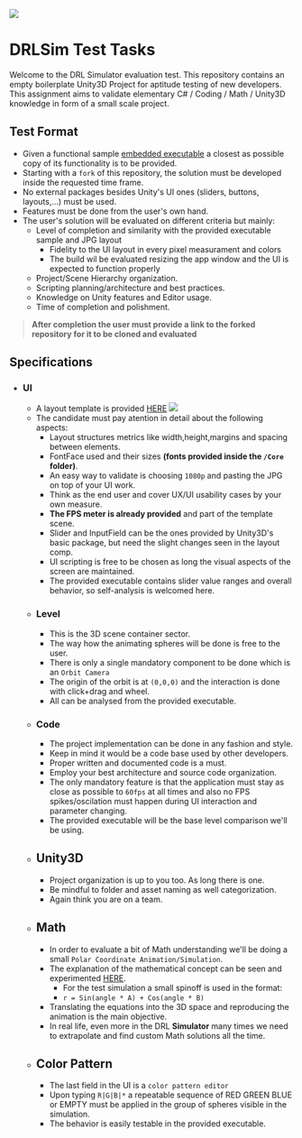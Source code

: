 ![](https://www.xboxone-hq.com/images/git/news/drl_sim_logo-600x338.jpg)
# DRLSim Test Tasks
  
Welcome to the DRL Simulator evaluation test.
This repository contains an empty boilerplate Unity3D Project for aptitude testing of new developers.
This assignment aims to validate elementary C# / Coding / Math / Unity3D knowledge in form of a small scale project.

## Test Format
 * Given a functional sample [embedded executable](https://github.com/thedroneracingleague/drlsim-test-tasks/raw/main/resources/build/drlsim-test-task-1-0-0.zip) a closest as possible copy of its functionality is to be provided.
 * Starting with a `fork` of this repository, the solution must be developed inside the requested time frame.
 * No external packages besides Unity's UI ones (sliders, buttons, layouts,...) must be used.
 * Features must be done from the user's own hand.
 * The user's solution will be evaluated on different criteria but mainly:
   * Level of completion and similarity with the provided executable sample and JPG layout
     * Fidelity to the UI layout in every pixel measurament and colors
     * The build wil be evaluated resizing the app window and the UI is expected to function properly
   * Project/Scene Hierarchy organization.
   * Scripting planning/architecture and best practices.
   * Knowledge on Unity features and Editor usage.
   * Time of completion and polishment.

> **After completion the user must provide a link to the forked repository for it to be cloned and evaluated**

## Specifications

* ### UI
  * A layout template is provided [HERE](https://github.com/thedroneracingleague/drlsim-test-tasks/tree/main/resources/ui)
  ![](https://github.com/thedroneracingleague/drlsim-test-tasks/raw/main/resources/ui/screen-dashboard.jpg)
  * The candidate must pay atention in detail about the following aspects:
    * Layout structures metrics like width,height,margins and spacing between elements.
    * FontFace used and their sizes **(fonts provided inside the `/Core` folder)**.
    * An easy way to validate is choosing `1080p` and pasting the JPG on top of your UI work.
    * Think as the end user and cover UX/UI usability cases by your own measure.
    * **The FPS meter is already provided** and part of the template scene.
    * Slider and InputField can be the ones provided by Unity3D's basic package, but need the slight changes seen in the layout comp.
    * UI scripting is free to be chosen as long the visual aspects of the screen are maintained.
    * The provided executable contains slider value ranges and overall behavior, so self-analysis is welcomed here.
  * ### Level
    * This is the 3D scene container sector.
    * The way how the animating spheres will be done is free to the user.
    * There is only a single mandatory component to be done which is an `Orbit Camera`
    * The origin of the orbit is at `(0,0,0)` and the interaction is done with click+drag and wheel.
    * All can be analysed from the provided executable.
  * ### Code
    * The project implementation can be done in any fashion and style.
    * Keep in mind it would be a code base used by other developers.
    * Proper written and documented code is a must.
    * Employ your best architecture and source code organization.
    * The only mandatory feature is that the application must stay as close as possible to `60fps` at all times and also no  FPS spikes/oscilation must happen during UI interaction and parameter changing.
    * The provided executable will be the base level comparison we'll be using.
  * ## Unity3D
    * Project organization is up to you too. As long there is one.
    * Be mindful to folder and asset naming as well categorization.
    * Again think you are on a team.
  * ## Math
    * In order to evaluate a bit of Math understanding we'll be doing a small `Polar Coordinate Animation/Simulation`.
    * The explanation of the mathematical concept can be seen and experimented [HERE](https://www.geogebra.org/m/upbPEhNK).
      * For the test simulation a small spinoff is used in the format:
      * `r = Sin(angle * A) + Cos(angle * B)`
    * Translating the equations into the 3D space and reproducing the animation is the main objective.
    * In real life, even more in the DRL **Simulator** many times we need to extrapolate and find custom Math solutions all the time.
  * ## Color Pattern
    * The last field in the UI is a `color pattern editor`
    * Upon typing `R|G|B|*` a repeatable sequence of RED GREEN BLUE or EMPTY must be applied in the group of spheres visible in the simulation.
    * The behavior is easily testable in the provided executable.